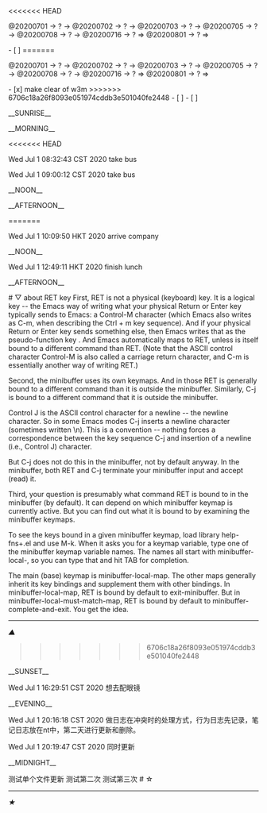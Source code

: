 <link rel="stylesheet"  type="text/css" href="s-activity.css"/>
<<<<<<< HEAD
<p class=todo>@20200701 → ? → @20200702 → ? → @20200703 → ? → @20200705 → ? → @20200708 → ? → @20200716 → ? ⇒ @20200801 → ? ⇒ </p>
- [ ]    
=======
<p class="todo">@20200701 → ? → @20200702 → ? → @20200703 → ? → @20200705 → ? → @20200708 → ? → @20200716 → ? ⇒ @20200801 → ? ⇒ </p>
- [x] make clear of w3m    
>>>>>>> 6706c18a26f8093e051974cddb3e501040fe2448
- [ ]    
- [ ]    

<p class="tb">__SUNRISE__</p>
<p class="tb">__MORNING__</p>
<<<<<<< HEAD
<p class="ac">Wed Jul  1 08:32:43 CST 2020 take bus</p>
<p class="ac">Wed Jul  1 09:00:12 CST 2020 take bus</p>
<p class="tb">__NOON__</p>
<p class="tb">__AFTERNOON__</p>
=======
<p class="ac">Wed Jul  1 10:09:50 HKT 2020 arrive company</p>
<p class="tb">__NOON__</p>
<p class="ac">Wed Jul  1 12:49:11 HKT 2020 finish lunch</p>
<p class="tb">__AFTERNOON__</p>
# ▽  about RET key 
First, RET is not a physical (keyboard) key. It is a logical key -- the Emacs way of writing what your physical Return or Enter key
typically sends to Emacs: a Control-M character (which Emacs also writes as C-m, when describing the Ctrl + m key sequence). And if your
physical Return or Enter key sends something else, then Emacs writes that as the pseudo-function key <return>. And Emacs automatically maps
<return> to RET, unless <return> is itself bound to a different command than RET. (Note that the ASCII control character Control-M is also
called a carriage return character, and C-m is essentially another way of writing RET.)

Second, the minibuffer uses its own keymaps. And in those RET is generally bound to a different command than it is outside the minibuffer.
Similarly, C-j is bound to a different command that it is outside the minibuffer.

Control J is the ASCII control character for a newline -- the newline character. So in some Emacs modes C-j inserts a newline character
(sometimes written \n). This is a convention -- nothing forces a correspondence between the key sequence C-j and insertion of a newline
(i.e., Control J) character.

But C-j does not do this in the minibuffer, not by default anyway. In the minibuffer, both RET and C-j terminate your minibuffer input and
accept (read) it.

Third, your question is presumably what command RET is bound to in the minibuffer (by default). It can depend on which minibuffer keymap is
currently active. But you can find out what it is bound to by examining the minibuffer keymaps.

To see the keys bound in a given minibuffer keymap, load library help-fns+.el and use M-k. When it asks you for a keymap variable, type one
of the minibuffer keymap variable names. The names all start with minibuffer-local-, so you can type that and hit TAB for completion.

The main (base) keymap is minibuffer-local-map. The other maps generally inherit its key bindings and supplement them with other bindings.
In minibuffer-local-map, RET is bound by default to exit-minibuffer. But in minibuffer-local-must-match-map, RET is bound by default to
minibuffer-complete-and-exit. You get the idea.

---
_▲_
>>>>>>> 6706c18a26f8093e051974cddb3e501040fe2448
<p class="tb">__SUNSET__</p>
<p class="ac">Wed Jul  1 16:29:51 CST 2020 想去配眼镜</p>
<p class="tb">__EVENING__</p>
<p class="ac">Wed Jul  1 20:16:18 CST 2020 做日志在冲突时的处理方式，行为日志先记录，笔记日志放在nt中，第二天进行更新和删除。</p>
<p class="ac">Wed Jul  1 20:19:47 CST 2020 同时更新</p>
<p class="tb">__MIDNIGHT__</p>
测试单个文件更新
测试第二次
测试第三次
# ☆   


---
_★_
